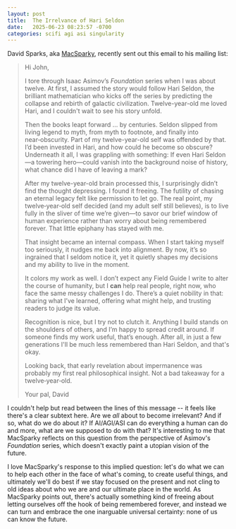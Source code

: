 ```yaml
---
layout: post
title:  The Irrelvance of Hari Seldon
date:   2025-06-23 08:23:57 -0700
categories: scifi agi asi singularity
---
```


David Sparks, aka [MacSparky](https://www.macsparky.com), recently sent out this email to his mailing list:

> Hi John,
> 
> I tore through Isaac Asimov’s _Foundation_ series when I was about twelve. At first, I assumed the story would follow Hari Seldon, the brilliant mathematician who kicks off the series by predicting the collapse and rebirth of galactic civilization. Twelve-year-old me loved Hari, and I couldn't wait to see his story unfold.
>
> Then the books leapt forward … by centuries. Seldon slipped from living legend to myth, from myth to footnote, and finally into near‑obscurity. Part of my twelve-year-old self was offended by that. I’d been invested in Hari, and how could he become so obscure? Underneath it all, I was grappling with something: If even Hari Seldon—a towering hero—could vanish into the background noise of history, what chance did I have of leaving a mark?
>
> After my twelve-year-old brain processed this, I surprisingly didn’t find the thought depressing. I found it freeing. The futility of chasing an eternal legacy felt like permission to let go. The real point, my twelve‑year‑old self decided (and my adult self still believes), is to live fully in the sliver of time we’re given—to savor our brief window of human experience rather than worry about being remembered forever. That little epiphany has stayed with me.
>
> That insight became an internal compass. When I start taking myself too seriously, it nudges me back into alignment. By now, it’s so ingrained that I seldom notice it, yet it quietly shapes my decisions and my ability to live in the moment.
>
> It colors my work as well. I don’t expect any Field Guide I write to alter the course of humanity, but I **can** help real people, right now, who face the same messy challenges I do. There’s a quiet nobility in that: sharing what I’ve learned, offering what might help, and trusting readers to judge its value.
>
> Recognition is nice, but I try not to clutch it. Anything I build stands on the shoulders of others, and I’m happy to spread credit around. If someone finds my work useful, that’s enough. After all, in just a few generations I'll be much less remembered than Hari Seldon, and that's okay.
>
> Looking back, that early revelation about impermanence was probably my first real philosophical insight. Not a bad takeaway for a twelve‑year‑old.
>
> Your pal, David

I couldn't help but read between the lines of this message -- it feels like there's a clear subtext here. Are we *all* about to become irrelevant? And if so, what do we do about it? If AI/AGI/ASI can do everything a human can do and more, what are we supposed to do with that? It's interesting to me that MacSparky reflects on this question from the perspective of Asimov's *Foundation* series, which doesn't exactly paint a utopian vision of the future. 

I love MacSparky's response to this implied question: let's do what we can to help each other in the face of what's coming, to create useful things, and ultimately we'll do best if we stay focused on the present and not cling to old ideas about who we are and our ultimate place in the world. As MacSparky points out, there's actually something kind of freeing about letting ourselves off the hook of being remembered forever, and instead we can turn and embrace the one inarguable universal certainty: none of us can know the future. 

